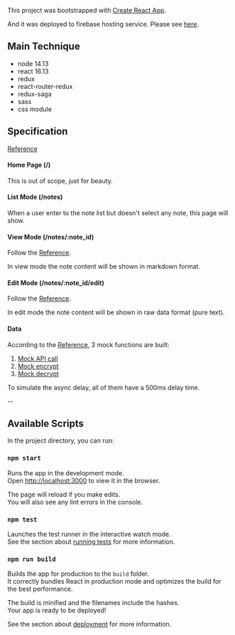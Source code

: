 This project was bootstrapped with [Create React App](https://github.com/facebook/create-react-app).

And it was deployed to firebase hosting service. Please see [here](https://todo-list-ee465.web.app).

## Main Technique

- node 14.13
- react 16.13
- redux
- react-router-redux
- redux-saga
- sass
- css module


## Specification

[Reference](https://gist.github.com/mmso/9097e36918084fa8ab3b0bb823327201)

#### Home Page (/)

This is out of scope, just for beauty.

#### List Mode (/notes)

When a user enter to the note list but doesn't select any note, this page will show.

#### View Mode (/notes/:note_id)

Follow the [Reference](https://gist.github.com/mmso/9097e36918084fa8ab3b0bb823327201).

In view mode the note content will be shown in markdown format.

#### Edit Mode (/notes/:note_id/edit)

Follow the [Reference](https://gist.github.com/mmso/9097e36918084fa8ab3b0bb823327201).

In edit mode the note content will be shown in raw data format (pure text).

#### Data

According to the [Reference](https://gist.github.com/mmso/9097e36918084fa8ab3b0bb823327201), 3 mock functions are built:

1. [Mock API call](https://github.com/ianchen9527/todo-list/blob/develop/src/apis/mockApiCall.js)
2. [Mock encrypt](https://github.com/ianchen9527/todo-list/blob/develop/src/utils/encrypt/index.js#L7)
3. [Mock decrypt](https://github.com/ianchen9527/todo-list/blob/develop/src/utils/encrypt/index.js#L12)

To simulate the async delay, all of them have a 500ms delay time.

--

## Available Scripts

In the project directory, you can run:

### `npm start`

Runs the app in the development mode.<br />
Open [http://localhost:3000](http://localhost:3000) to view it in the browser.

The page will reload if you make edits.<br />
You will also see any lint errors in the console.

### `npm test`

Launches the test runner in the interactive watch mode.<br />
See the section about [running tests](https://facebook.github.io/create-react-app/docs/running-tests) for more information.

### `npm run build`

Builds the app for production to the `build` folder.<br />
It correctly bundles React in production mode and optimizes the build for the best performance.

The build is minified and the filenames include the hashes.<br />
Your app is ready to be deployed!

See the section about [deployment](https://facebook.github.io/create-react-app/docs/deployment) for more information.
